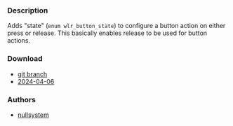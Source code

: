 ### Description
Adds "state" (`enum wlr_button_state`) to configure a button action on either press or release.
This basically enables release to be used for button actions.

### Download
- [git branch](https://codeberg.org/nullsystem/dwl/src/branch/main_buttonbystate)
- [2024-04-06](https://codeberg.org/dwl/dwl-patches/raw/branch/main/patches/buttonbystate/buttonbystate.patch)

### Authors
- [nullsystem](https://codeberg.org/nullsystem)
